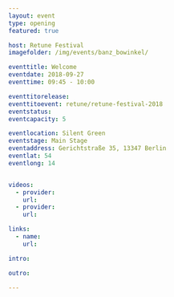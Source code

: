 ```yaml
---
layout: event
type: opening
featured: true

host: Retune Festival
imagefolder: /img/events/banz_bowinkel/

eventtitle: Welcome
eventdate: 2018-09-27
eventtime: 09:45 - 10:00

eventtitorelease:
eventtitoevent: retune/retune-festival-2018
eventstatus:
eventcapacity: 5

eventlocation: Silent Green
eventstage: Main Stage
eventaddress: Gerichtstraße 35, 13347 Berlin
eventlat: 54
eventlong: 14


videos:
  - provider:
    url:
  - provider:
    url:

links:
  - name:
    url:

intro:

outro:

---
```

